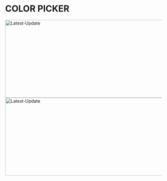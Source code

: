 # COLOR PICKER
 <a href="https://gradientcolorpicker.vercel.app/"><img alt="Latest-Update" width="600px" height="250px" src="https://github.com/user-attachments/assets/0efd7890-1103-41ee-9e25-61268ee60adc" /></a><br>
  <a href="https://gradientcolorpicker.vercel.app/"><img alt="Latest-Update" width="600px" height="250px" src="https://github.com/user-attachments/assets/dbe2ca43-5a6d-4313-885d-e0534e193da8" /></a><br>

